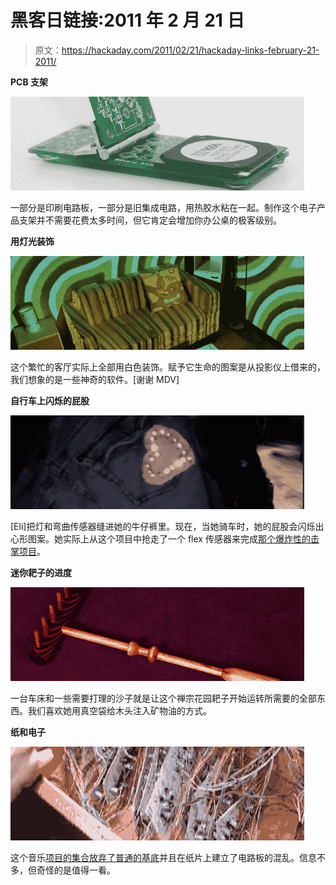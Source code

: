 # 黑客日链接:2011 年 2 月 21 日

> 原文：<https://hackaday.com/2011/02/21/hackaday-links-february-21-2011/>

**PCB 支架**

**![](img/08dec5b6b8b751a7da0fd733adadc9bf.png "links-pcb-phone-stand")**

一部分是印刷电路板，一部分是旧集成电路，用热胶水粘在一起。制作这个电子产品支架并不需要花费太多时间，但它肯定会增加你办公桌的极客级别。

**用灯光装饰**

**![](img/827c298b83197d30a0b9d1dc33c4b072.png "links-decorate-with-light")**

这个繁忙的客厅实际上全部用白色装饰。赋予它生命的图案是从投影仪上借来的，我们想象的是一些神奇的软件。[谢谢 MDV]

**自行车上闪烁的屁股**

**![](img/8dc2a839473845a958bb00d4d8db3010.png "links-blinky-bicycle-butt")**

[Eli]把灯和弯曲传感器缝进她的牛仔裤里。现在，当她骑车时，她的屁股会闪烁出心形图案。她实际上从这个项目中抢走了一个 flex 传感器来完成[那个爆炸性的击掌项目](http://hackaday.com/2010/12/22/add-explosive-power-to-your-hi-five/)。

**迷你耙子的进度**

**![](img/021bb9bf029c080d467777ef4fbde482.png "links-mini-zen-rake")**

一台车床和一些需要打理的沙子就是让这个禅宗花园耙子开始运转所需要的全部东西。我们喜欢她用真空袋给木头注入矿物油的方式。

**纸和电子**

**![](img/b9327d1049fa6c52754ae2d3304f624b.png "links-paper-and-electrons")**

这个音乐[项目的集合放弃了普通的基底](http://www.ciat-lonbarde.net/paper/index.html)并且在纸片上建立了电路板的混乱。信息不多，但奇怪的是值得一看。